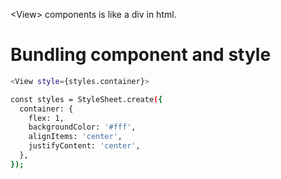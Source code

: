 \<View\> components is like a div in html.


# Bundling component and style

```.sh
<View style={styles.container}>
```
```.sh
const styles = StyleSheet.create({
  container: {
    flex: 1,
    backgroundColor: '#fff',
    alignItems: 'center',
    justifyContent: 'center',
  },
});
```
